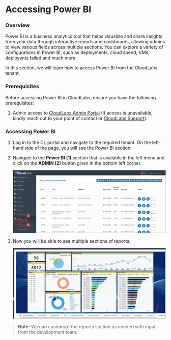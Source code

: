 # Accessing Power BI

### Overview

Power BI is a business analytics tool that helps visualize and share insights from your data through interactive reports and dashboards, allowing admins to view various fields across multiple sections. You can explore a variety of configurations in Power BI, such as deployments, cloud spend, VMs, deployents failed and much more.

In this section, we will learn how to access Power BI from the CloudLabs tenant.

### Prerequisites

Before accessing Power BI in CloudLabs, ensure you have the following prerequisites:

1. Admin access to [CloudLabs Admin Portal](https://admin.cloudlabs.ai/) (If access is unavailable, kindly reach out to your point of contact or [CloudLabs Support](https://docs.cloudlabs.ai/RequestSupport)).

### Accessing Power BI

1. Log in to the CL portal and navigate to the required tenant. On the left-hand side of the page, you will see the Power BI section.

2. Navigate to the **Power BI (1)** section that is available in the left menu and click on the **ADMIN (2)** button given in the bottom left corner.

   ![](./img/01.png)

3. Now you will be able to see multiple sections of reports.

   ![](./img/02.png)

  >**Note:** We can customize the reports section as needed with input from the development team.  
